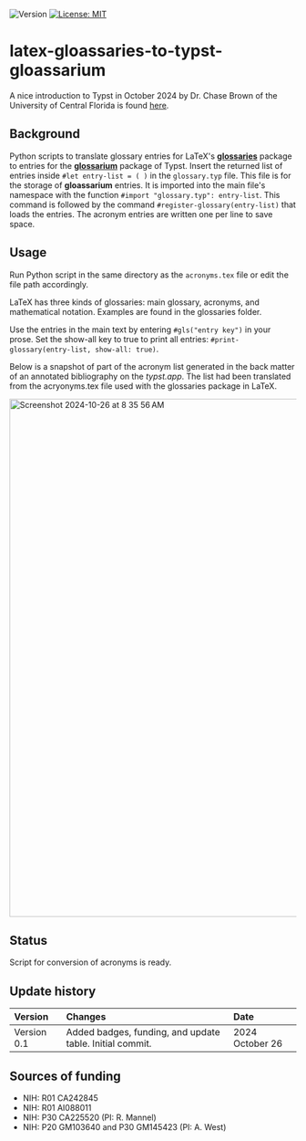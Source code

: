 ![Version](https://img.shields.io/static/v1?label=latex-gloassaries-to-typst-gloassarium&message=0.1&color=brightcolor)
[![License: MIT](https://img.shields.io/badge/License-MIT-blue.svg)](https://opensource.org/licenses/MIT)


# latex-gloassaries-to-typst-gloassarium

A nice introduction to Typst in October 2024 by Dr. Chase Brown of the University of Central Florida is found [here](https://mediasite.ouhsc.edu/Mediasite/Channel/python/browse/null/most-recent/null/0/null).

## Background
Python scripts to translate glossary entries for LaTeX's [**glossaries**](https://ctan.org/pkg/glossaries) package to entries for the [**glossarium**](https://typst.app/universe/package/glossarium/) package of Typst.
Insert the returned list of entries inside `#let entry-list = ( )` in the `glossary.typ` file.
This file is for the storage of **gloassarium** entries.
It is imported into the main file's namespace with the function `#import "glossary.typ": entry-list`.
This command is followed by the command `#register-glossary(entry-list)` that loads the entries. 
The acronym entries are written one per line to save space.

## Usage
Run Python script in the same directory as the `acronyms.tex` file or edit the file path accordingly.

LaTeX has three kinds of glossaries: main glossary, acronyms, and mathematical notation.
Examples are found in the glossaries folder.

Use the entries in the main text by entering `#gls("entry key")` in your prose. 
Set the show-all key to true to print all entries: `#print-glossary(entry-list, show-all: true)`.

Below is a snapshot of part of the acronym list generated in the back matter of an annotated bibliography on the *typst.app*. The list had been translated from the acryonyms.tex file used with the glossaries package in LaTeX.

<img width="908" alt="Screenshot 2024-10-26 at 8 35 56 AM" src="https://github.com/user-attachments/assets/10fcf83e-2840-4bb8-8b1e-a59ba22dd429">



## Status

Script for conversion of acronyms is ready.


## Update history

|Version      | Changes                                                                                        | Date                |
|:------------|:-----------------------------------------------------------------------------------------------|:--------------------|
| Version 0.1 |   Added badges, funding, and update table.  Initial commit.                                    | 2024 October 26     |

## Sources of funding

- NIH: R01 CA242845
- NIH: R01 AI088011
- NIH: P30 CA225520 (PI: R. Mannel)
- NIH: P20 GM103640 and P30 GM145423 (PI: A. West)

